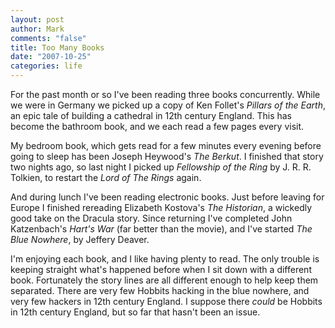 ```yaml
--- 
layout: post
author: Mark
comments: "false"
title: Too Many Books
date: "2007-10-25"
categories: life
---
```

For the past month or so I've been reading three books concurrently.  While we were in Germany we picked up a copy of Ken Follet's <i>Pillars of the Earth</i>, an epic tale of building a cathedral in 12th century England.  This has become the bathroom book, and we each read a few pages every visit.

My bedroom book, which gets read for a few minutes every evening before going to sleep has been Joseph Heywood's <i>The Berkut</i>.  I finished that story two nights ago, so last night I picked up <i>Fellowship of the Ring</i> by J. R. R. Tolkien, to restart the <i>Lord of The Rings</i> again.

And during lunch I've been reading electronic books. Just before leaving for Europe I finished rereading Elizabeth Kostova's <i>The Historian</i>, a wickedly good take on the Dracula story.  Since returning I've completed John Katzenbach's <i>Hart's War</i> (far better than the movie), and I've started <i>The Blue Nowhere</i>, by Jeffery Deaver.

I'm enjoying each book, and I like having plenty to read.  The only trouble is keeping straight what's happened before when I sit down with a different book.  Fortunately the story lines are all different enough to help keep them separated.  There are very few Hobbits hacking in the blue nowhere, and very few hackers in 12th century England.  I suppose there <i>could</i> be Hobbits in 12th century England, but so far that hasn't been an issue.
